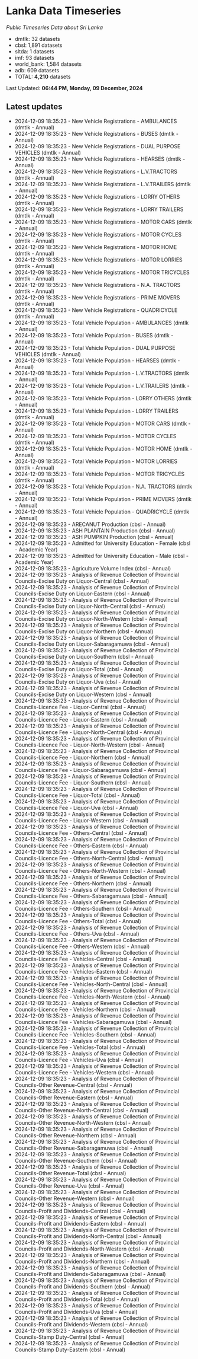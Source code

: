 # Lanka Data Timeseries
*Public Timeseries Data about Sri Lanka*

* dmtlk: 32 datasets
* cbsl: 1,891 datasets
* sltda: 1 datasets
* imf: 93 datasets
* world_bank: 1,584 datasets
* adb: 609 datasets
* TOTAL: **4,210** datasets

Last Updated: **06:44 PM, Monday, 09 December, 2024**

## Latest updates

* 2024-12-09 18:35:23 - New Vehicle Registrations - AMBULANCES (dmtlk - Annual)
* 2024-12-09 18:35:23 - New Vehicle Registrations - BUSES (dmtlk - Annual)
* 2024-12-09 18:35:23 - New Vehicle Registrations - DUAL PURPOSE VEHICLES (dmtlk - Annual)
* 2024-12-09 18:35:23 - New Vehicle Registrations - HEARSES (dmtlk - Annual)
* 2024-12-09 18:35:23 - New Vehicle Registrations - L.V.TRACTORS (dmtlk - Annual)
* 2024-12-09 18:35:23 - New Vehicle Registrations - L.V.TRAILERS (dmtlk - Annual)
* 2024-12-09 18:35:23 - New Vehicle Registrations - LORRY OTHERS (dmtlk - Annual)
* 2024-12-09 18:35:23 - New Vehicle Registrations - LORRY TRAILERS (dmtlk - Annual)
* 2024-12-09 18:35:23 - New Vehicle Registrations - MOTOR CARS (dmtlk - Annual)
* 2024-12-09 18:35:23 - New Vehicle Registrations - MOTOR CYCLES (dmtlk - Annual)
* 2024-12-09 18:35:23 - New Vehicle Registrations - MOTOR HOME (dmtlk - Annual)
* 2024-12-09 18:35:23 - New Vehicle Registrations - MOTOR LORRIES (dmtlk - Annual)
* 2024-12-09 18:35:23 - New Vehicle Registrations - MOTOR TRICYCLES (dmtlk - Annual)
* 2024-12-09 18:35:23 - New Vehicle Registrations - N.A. TRACTORS (dmtlk - Annual)
* 2024-12-09 18:35:23 - New Vehicle Registrations - PRIME MOVERS (dmtlk - Annual)
* 2024-12-09 18:35:23 - New Vehicle Registrations - QUADRICYCLE (dmtlk - Annual)
* 2024-12-09 18:35:23 - Total Vehicle Population - AMBULANCES (dmtlk - Annual)
* 2024-12-09 18:35:23 - Total Vehicle Population - BUSES (dmtlk - Annual)
* 2024-12-09 18:35:23 - Total Vehicle Population - DUAL PURPOSE VEHICLES (dmtlk - Annual)
* 2024-12-09 18:35:23 - Total Vehicle Population - HEARSES (dmtlk - Annual)
* 2024-12-09 18:35:23 - Total Vehicle Population - L.V.TRACTORS (dmtlk - Annual)
* 2024-12-09 18:35:23 - Total Vehicle Population - L.V.TRAILERS (dmtlk - Annual)
* 2024-12-09 18:35:23 - Total Vehicle Population - LORRY OTHERS (dmtlk - Annual)
* 2024-12-09 18:35:23 - Total Vehicle Population - LORRY TRAILERS (dmtlk - Annual)
* 2024-12-09 18:35:23 - Total Vehicle Population - MOTOR CARS (dmtlk - Annual)
* 2024-12-09 18:35:23 - Total Vehicle Population - MOTOR CYCLES (dmtlk - Annual)
* 2024-12-09 18:35:23 - Total Vehicle Population - MOTOR HOME (dmtlk - Annual)
* 2024-12-09 18:35:23 - Total Vehicle Population - MOTOR LORRIES (dmtlk - Annual)
* 2024-12-09 18:35:23 - Total Vehicle Population - MOTOR TRICYCLES (dmtlk - Annual)
* 2024-12-09 18:35:23 - Total Vehicle Population - N.A. TRACTORS (dmtlk - Annual)
* 2024-12-09 18:35:23 - Total Vehicle Population - PRIME MOVERS (dmtlk - Annual)
* 2024-12-09 18:35:23 - Total Vehicle Population - QUADRICYCLE (dmtlk - Annual)
* 2024-12-09 18:35:23 - ARECANUT Production (cbsl - Annual)
* 2024-12-09 18:35:23 - ASH PLANTAIN Production (cbsl - Annual)
* 2024-12-09 18:35:23 - ASH PUMPKIN Production (cbsl - Annual)
* 2024-12-09 18:35:23 - Admitted for University Education - Female (cbsl - Academic Year)
* 2024-12-09 18:35:23 - Admitted for University Education - Male (cbsl - Academic Year)
* 2024-12-09 18:35:23 - Agriculture Volume Index (cbsl - Annual)
* 2024-12-09 18:35:23 - Analysis of Revenue Collection of Provincial Councils-Excise Duty on Liquor-Central (cbsl - Annual)
* 2024-12-09 18:35:23 - Analysis of Revenue Collection of Provincial Councils-Excise Duty on Liquor-Eastern (cbsl - Annual)
* 2024-12-09 18:35:23 - Analysis of Revenue Collection of Provincial Councils-Excise Duty on Liquor-North-Central (cbsl - Annual)
* 2024-12-09 18:35:23 - Analysis of Revenue Collection of Provincial Councils-Excise Duty on Liquor-North-Western (cbsl - Annual)
* 2024-12-09 18:35:23 - Analysis of Revenue Collection of Provincial Councils-Excise Duty on Liquor-Northern (cbsl - Annual)
* 2024-12-09 18:35:23 - Analysis of Revenue Collection of Provincial Councils-Excise Duty on Liquor-Sabaragamuwa (cbsl - Annual)
* 2024-12-09 18:35:23 - Analysis of Revenue Collection of Provincial Councils-Excise Duty on Liquor-Southern (cbsl - Annual)
* 2024-12-09 18:35:23 - Analysis of Revenue Collection of Provincial Councils-Excise Duty on Liquor-Total (cbsl - Annual)
* 2024-12-09 18:35:23 - Analysis of Revenue Collection of Provincial Councils-Excise Duty on Liquor-Uva (cbsl - Annual)
* 2024-12-09 18:35:23 - Analysis of Revenue Collection of Provincial Councils-Excise Duty on Liquor-Western (cbsl - Annual)
* 2024-12-09 18:35:23 - Analysis of Revenue Collection of Provincial Councils-Licence Fee - Liquor-Central (cbsl - Annual)
* 2024-12-09 18:35:23 - Analysis of Revenue Collection of Provincial Councils-Licence Fee - Liquor-Eastern (cbsl - Annual)
* 2024-12-09 18:35:23 - Analysis of Revenue Collection of Provincial Councils-Licence Fee - Liquor-North-Central (cbsl - Annual)
* 2024-12-09 18:35:23 - Analysis of Revenue Collection of Provincial Councils-Licence Fee - Liquor-North-Western (cbsl - Annual)
* 2024-12-09 18:35:23 - Analysis of Revenue Collection of Provincial Councils-Licence Fee - Liquor-Northern (cbsl - Annual)
* 2024-12-09 18:35:23 - Analysis of Revenue Collection of Provincial Councils-Licence Fee - Liquor-Sabaragamuwa (cbsl - Annual)
* 2024-12-09 18:35:23 - Analysis of Revenue Collection of Provincial Councils-Licence Fee - Liquor-Southern (cbsl - Annual)
* 2024-12-09 18:35:23 - Analysis of Revenue Collection of Provincial Councils-Licence Fee - Liquor-Total (cbsl - Annual)
* 2024-12-09 18:35:23 - Analysis of Revenue Collection of Provincial Councils-Licence Fee - Liquor-Uva (cbsl - Annual)
* 2024-12-09 18:35:23 - Analysis of Revenue Collection of Provincial Councils-Licence Fee - Liquor-Western (cbsl - Annual)
* 2024-12-09 18:35:23 - Analysis of Revenue Collection of Provincial Councils-Licence Fee - Others-Central (cbsl - Annual)
* 2024-12-09 18:35:23 - Analysis of Revenue Collection of Provincial Councils-Licence Fee - Others-Eastern (cbsl - Annual)
* 2024-12-09 18:35:23 - Analysis of Revenue Collection of Provincial Councils-Licence Fee - Others-North-Central (cbsl - Annual)
* 2024-12-09 18:35:23 - Analysis of Revenue Collection of Provincial Councils-Licence Fee - Others-North-Western (cbsl - Annual)
* 2024-12-09 18:35:23 - Analysis of Revenue Collection of Provincial Councils-Licence Fee - Others-Northern (cbsl - Annual)
* 2024-12-09 18:35:23 - Analysis of Revenue Collection of Provincial Councils-Licence Fee - Others-Sabaragamuwa (cbsl - Annual)
* 2024-12-09 18:35:23 - Analysis of Revenue Collection of Provincial Councils-Licence Fee - Others-Southern (cbsl - Annual)
* 2024-12-09 18:35:23 - Analysis of Revenue Collection of Provincial Councils-Licence Fee - Others-Total (cbsl - Annual)
* 2024-12-09 18:35:23 - Analysis of Revenue Collection of Provincial Councils-Licence Fee - Others-Uva (cbsl - Annual)
* 2024-12-09 18:35:23 - Analysis of Revenue Collection of Provincial Councils-Licence Fee - Others-Western (cbsl - Annual)
* 2024-12-09 18:35:23 - Analysis of Revenue Collection of Provincial Councils-Licence Fee - Vehicles-Central (cbsl - Annual)
* 2024-12-09 18:35:23 - Analysis of Revenue Collection of Provincial Councils-Licence Fee - Vehicles-Eastern (cbsl - Annual)
* 2024-12-09 18:35:23 - Analysis of Revenue Collection of Provincial Councils-Licence Fee - Vehicles-North-Central (cbsl - Annual)
* 2024-12-09 18:35:23 - Analysis of Revenue Collection of Provincial Councils-Licence Fee - Vehicles-North-Western (cbsl - Annual)
* 2024-12-09 18:35:23 - Analysis of Revenue Collection of Provincial Councils-Licence Fee - Vehicles-Northern (cbsl - Annual)
* 2024-12-09 18:35:23 - Analysis of Revenue Collection of Provincial Councils-Licence Fee - Vehicles-Sabaragamuwa (cbsl - Annual)
* 2024-12-09 18:35:23 - Analysis of Revenue Collection of Provincial Councils-Licence Fee - Vehicles-Southern (cbsl - Annual)
* 2024-12-09 18:35:23 - Analysis of Revenue Collection of Provincial Councils-Licence Fee - Vehicles-Total (cbsl - Annual)
* 2024-12-09 18:35:23 - Analysis of Revenue Collection of Provincial Councils-Licence Fee - Vehicles-Uva (cbsl - Annual)
* 2024-12-09 18:35:23 - Analysis of Revenue Collection of Provincial Councils-Licence Fee - Vehicles-Western (cbsl - Annual)
* 2024-12-09 18:35:23 - Analysis of Revenue Collection of Provincial Councils-Other Revenue-Central (cbsl - Annual)
* 2024-12-09 18:35:23 - Analysis of Revenue Collection of Provincial Councils-Other Revenue-Eastern (cbsl - Annual)
* 2024-12-09 18:35:23 - Analysis of Revenue Collection of Provincial Councils-Other Revenue-North-Central (cbsl - Annual)
* 2024-12-09 18:35:23 - Analysis of Revenue Collection of Provincial Councils-Other Revenue-North-Western (cbsl - Annual)
* 2024-12-09 18:35:23 - Analysis of Revenue Collection of Provincial Councils-Other Revenue-Northern (cbsl - Annual)
* 2024-12-09 18:35:23 - Analysis of Revenue Collection of Provincial Councils-Other Revenue-Sabaragamuwa (cbsl - Annual)
* 2024-12-09 18:35:23 - Analysis of Revenue Collection of Provincial Councils-Other Revenue-Southern (cbsl - Annual)
* 2024-12-09 18:35:23 - Analysis of Revenue Collection of Provincial Councils-Other Revenue-Total (cbsl - Annual)
* 2024-12-09 18:35:23 - Analysis of Revenue Collection of Provincial Councils-Other Revenue-Uva (cbsl - Annual)
* 2024-12-09 18:35:23 - Analysis of Revenue Collection of Provincial Councils-Other Revenue-Western (cbsl - Annual)
* 2024-12-09 18:35:23 - Analysis of Revenue Collection of Provincial Councils-Profit and Dividends-Central (cbsl - Annual)
* 2024-12-09 18:35:23 - Analysis of Revenue Collection of Provincial Councils-Profit and Dividends-Eastern (cbsl - Annual)
* 2024-12-09 18:35:23 - Analysis of Revenue Collection of Provincial Councils-Profit and Dividends-North-Central (cbsl - Annual)
* 2024-12-09 18:35:23 - Analysis of Revenue Collection of Provincial Councils-Profit and Dividends-North-Western (cbsl - Annual)
* 2024-12-09 18:35:23 - Analysis of Revenue Collection of Provincial Councils-Profit and Dividends-Northern (cbsl - Annual)
* 2024-12-09 18:35:23 - Analysis of Revenue Collection of Provincial Councils-Profit and Dividends-Sabaragamuwa (cbsl - Annual)
* 2024-12-09 18:35:23 - Analysis of Revenue Collection of Provincial Councils-Profit and Dividends-Southern (cbsl - Annual)
* 2024-12-09 18:35:23 - Analysis of Revenue Collection of Provincial Councils-Profit and Dividends-Total (cbsl - Annual)
* 2024-12-09 18:35:23 - Analysis of Revenue Collection of Provincial Councils-Profit and Dividends-Uva (cbsl - Annual)
* 2024-12-09 18:35:23 - Analysis of Revenue Collection of Provincial Councils-Profit and Dividends-Western (cbsl - Annual)
* 2024-12-09 18:35:23 - Analysis of Revenue Collection of Provincial Councils-Stamp Duty-Central (cbsl - Annual)
* 2024-12-09 18:35:23 - Analysis of Revenue Collection of Provincial Councils-Stamp Duty-Eastern (cbsl - Annual)